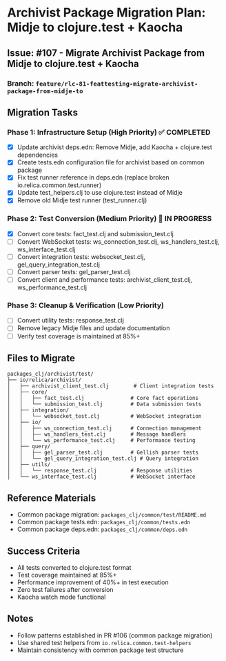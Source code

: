 # Archivist Package Migration Plan: Midje to clojure.test + Kaocha

## Issue: #107 - Migrate Archivist Package from Midje to clojure.test + Kaocha

### Branch: `feature/rlc-81-feattesting-migrate-archivist-package-from-midje-to`

## Migration Tasks

### Phase 1: Infrastructure Setup (High Priority) ✅ COMPLETED
- [x] Update archivist deps.edn: Remove Midje, add Kaocha + clojure.test dependencies
- [x] Create tests.edn configuration file for archivist based on common package
- [x] Fix test runner reference in deps.edn (replace broken io.relica.common.test.runner)
- [x] Update test_helpers.clj to use clojure.test instead of Midje
- [x] Remove old Midje test runner (test_runner.clj)

### Phase 2: Test Conversion (Medium Priority) 🚧 IN PROGRESS
- [x] Convert core tests: fact_test.clj and submission_test.clj
- [ ] Convert WebSocket tests: ws_connection_test.clj, ws_handlers_test.clj, ws_interface_test.clj
- [ ] Convert integration tests: websocket_test.clj, gel_query_integration_test.clj
- [ ] Convert parser tests: gel_parser_test.clj
- [ ] Convert client and performance tests: archivist_client_test.clj, ws_performance_test.clj

### Phase 3: Cleanup & Verification (Low Priority)
- [ ] Convert utility tests: response_test.clj
- [ ] Remove legacy Midje files and update documentation
- [ ] Verify test coverage is maintained at 85%+

## Files to Migrate

```
packages_clj/archivist/test/
├── io/relica/archivist/
│   ├── archivist_client_test.clj        # Client integration tests
│   ├── core/
│   │   ├── fact_test.clj               # Core fact operations
│   │   └── submission_test.clj         # Data submission tests  
│   ├── integration/
│   │   └── websocket_test.clj          # WebSocket integration
│   ├── io/
│   │   ├── ws_connection_test.clj      # Connection management
│   │   ├── ws_handlers_test.clj        # Message handlers
│   │   └── ws_performance_test.clj     # Performance testing
│   ├── query/
│   │   ├── gel_parser_test.clj         # Gellish parser tests
│   │   └── gel_query_integration_test.clj # Query integration
│   ├── utils/
│   │   └── response_test.clj           # Response utilities
│   └── ws_interface_test.clj           # WebSocket interface
```

## Reference Materials
- Common package migration: `packages_clj/common/test/README.md`
- Common package tests.edn: `packages_clj/common/tests.edn`
- Common package deps.edn: `packages_clj/common/deps.edn`

## Success Criteria
- All tests converted to clojure.test format
- Test coverage maintained at 85%+
- Performance improvement of 40%+ in test execution
- Zero test failures after conversion
- Kaocha watch mode functional

## Notes
- Follow patterns established in PR #106 (common package migration)
- Use shared test helpers from `io.relica.common.test-helpers`
- Maintain consistency with common package test structure